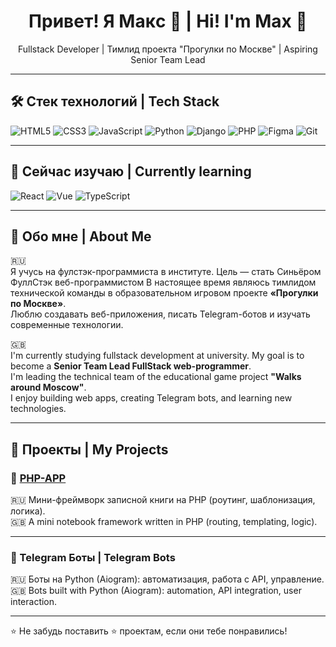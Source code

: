<h1 align="center">Привет! Я Макc 👋 | Hi! I'm Max 👋</h1>

<p align="center">
  Fullstack Developer | Тимлид проекта "Прогулки по Москве" | Aspiring Senior Team Lead
</p>

---

## 🛠️ Стек технологий | Tech Stack

![HTML5](https://img.shields.io/badge/-HTML5-E34F26?logo=html5&logoColor=white)
![CSS3](https://img.shields.io/badge/-CSS3-1572B6?logo=css3&logoColor=white)
![JavaScript](https://img.shields.io/badge/-JavaScript-F7DF1E?logo=javascript&logoColor=black)
![Python](https://img.shields.io/badge/-Python-3776AB?logo=python&logoColor=white)
![Django](https://img.shields.io/badge/-Django-092E20?logo=django&logoColor=white)
![PHP](https://img.shields.io/badge/-PHP-777BB4?logo=php&logoColor=white)
![Figma](https://img.shields.io/badge/-Figma-F24E1E?logo=figma&logoColor=white)
![Git](https://img.shields.io/badge/-Git-F05032?logo=git&logoColor=white)

---

## 🌱 Сейчас изучаю | Currently learning

![React](https://img.shields.io/badge/-React-61DAFB?logo=react&logoColor=black)
![Vue](https://img.shields.io/badge/-Vue-4FC08D?logo=vue.js&logoColor=white)
![TypeScript](https://img.shields.io/badge/-TypeScript-3178C6?logo=typescript&logoColor=white)

---

## 🧠 Обо мне | About Me

🇷🇺  
Я учусь на фулстэк-программиста в институте. Цель — стать Синьёром ФуллСтэк веб-программистом
В настоящее время являюсь тимлидом технической команды в образовательном игровом проекте **«Прогулки по Москве»**.  
Люблю создавать веб-приложения, писать Telegram-ботов и изучать современные технологии.

🇬🇧  
I'm currently studying fullstack development at university. My goal is to become a **Senior Team Lead FullStack web-programmer**.  
I'm leading the technical team of the educational game project **"Walks around Moscow"**.  
I enjoy building web apps, creating Telegram bots, and learning new technologies.

---

## 📂 Проекты | My Projects

### 📒 [PHP-APP](https://github.com/MaksOganesyan/php-app)
🇷🇺 Мини-фреймворк записной книги на PHP (роутинг, шаблонизация, логика).  
🇬🇧 A mini notebook framework written in PHP (routing, templating, logic).

---

### 🤖 Telegram Боты | Telegram Bots
🇷🇺 Боты на Python (Aiogram): автоматизация, работа с API, управление.  
🇬🇧 Bots built with Python (Aiogram): automation, API integration, user interaction.

---

⭐ Не забудь поставить ⭐ проектам, если они тебе понравились!
